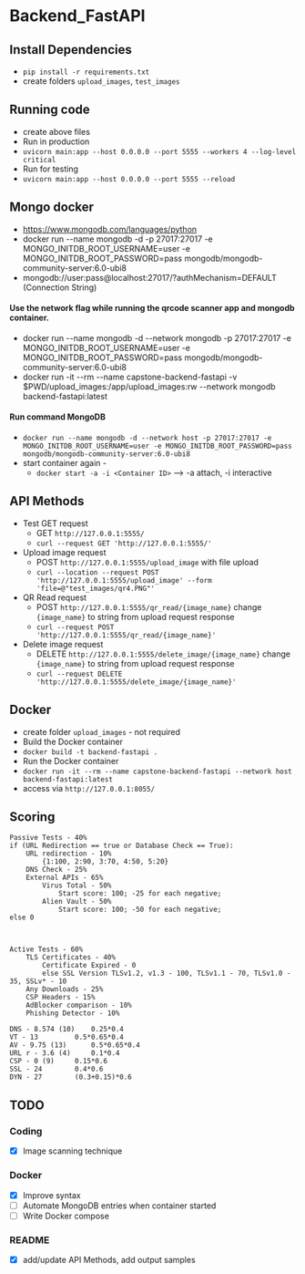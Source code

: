 # Backend_FastAPI



## Install Dependencies
- `pip install -r requirements.txt`
- create folders `upload_images`, `test_images`

## Running code
- create above files
- Run in production
- `uvicorn main:app --host 0.0.0.0 --port 5555 --workers 4 --log-level critical`
- Run for testing
- `uvicorn main:app --host 0.0.0.0 --port 5555 --reload`

## Mongo docker

- https://www.mongodb.com/languages/python
- docker run --name mongodb -d -p 27017:27017 -e MONGO_INITDB_ROOT_USERNAME=user -e MONGO_INITDB_ROOT_PASSWORD=pass mongodb/mongodb-community-server:6.0-ubi8
- mongodb://user:pass@localhost:27017/?authMechanism=DEFAULT (Connection String)
#### Use the network flag while running the qrcode scanner app and mongodb container.
-  docker run --name mongodb -d --network mongodb -p 27017:27017 -e MONGO_INITDB_ROOT_USERNAME=user -e MONGO_INITDB_ROOT_PASSWORD=pass mongodb/mongodb-community-server:6.0-ubi8
- docker run -it --rm --name capstone-backend-fastapi -v $PWD/upload_images:/app/upload_images:rw --network mongodb  backend-fastapi:latest

#### Run command MongoDB
- `docker run --name mongodb -d --network host -p 27017:27017 -e MONGO_INITDB_ROOT_USERNAME=user -e MONGO_INITDB_ROOT_PASSWORD=pass mongodb/mongodb-community-server:6.0-ubi8`
- start container again - 
    - `docker start -a -i <Container ID>` --> -a attach, -i interactive

## API Methods
- Test GET request
    - GET `http://127.0.0.1:5555/`
    - `curl --request GET 'http://127.0.0.1:5555/'`
- Upload image request
    - POST `http://127.0.0.1:5555/upload_image` with file upload
    - `curl --location --request POST 'http://127.0.0.1:5555/upload_image' --form 'file=@"test_images/qr4.PNG"'`
- QR Read request
    - POST `http://127.0.0.1:5555/qr_read/{image_name}` change `{image_name}` to string from upload request response 
    - `curl --request POST 'http://127.0.0.1:5555/qr_read/{image_name}'`
- Delete image request
    - DELETE `http://127.0.0.1:5555/delete_image/{image_name}` change `{image_name}` to string from upload request response 
    - `curl --request DELETE 'http://127.0.0.1:5555/delete_image/{image_name}'`

## Docker
- create folder `upload_images` - not required
- Build the Docker container
- `docker build -t backend-fastapi .`
- Run the Docker container
- `docker run -it --rm --name capstone-backend-fastapi --network host backend-fastapi:latest`
- access via `http://127.0.0.1:8055/`

## Scoring
```
Passive Tests - 40% 
if (URL Redirection == true or Database Check == True):
    URL redirection - 10%
        {1:100, 2:90, 3:70, 4:50, 5:20}
    DNS Check - 25% 
    External APIs - 65%
        Virus Total - 50% 
            Start score: 100; -25 for each negative;
        Alien Vault - 50%
            Start score: 100; -50 for each negative;
else 0

 

Active Tests - 60%
    TLS Certificates - 40%
        Certificate Expired - 0
        else SSL Version TLSv1.2, v1.3 - 100, TLSv1.1 - 70, TLSv1.0 - 35, SSLv* - 10
    Any Downloads - 25%
    CSP Headers - 15%
    AdBlocker comparison - 10%
    Phishing Detector - 10%
```
```
DNS - 8.574 (10)	0.25*0.4
VT - 13			0.5*0.65*0.4
AV - 9.75 (13)		0.5*0.65*0.4
URL r - 3.6 (4)		0.1*0.4
CSP - 0 (9)		0.15*0.6
SSL - 24		0.4*0.6
DYN - 27		(0.3+0.15)*0.6
```


## TODO
### Coding
- [x] Image scanning technique
### Docker
- [x] Improve syntax
- [ ] Automate MongoDB entries when container started
- [ ] Write Docker compose
### README
- [x] add/update API Methods, add output samples
